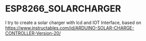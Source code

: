 # ESP8266_SOLARCHARGER
I try to create a solar charger with lcd and IOT Interface, based on https://www.instructables.com/id/ARDUINO-SOLAR-CHARGE-CONTROLLER-Version-20/

